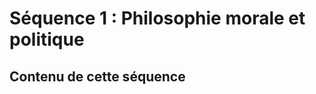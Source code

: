 # Séquence 1 : Philosophie morale et politique

## Contenu de cette séquence

<script>subPages()</script>